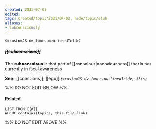```yaml
---
created: 2021-07-02
edited: 
tags: created/topic/2021/07/02, node/topic/stub
aliases:
- subconsciously
---
```

`$=customJS.dv_funcs.mentionedIn(dv)`

##### <s class="topic-title">[[subconscious]]</s>

The **subconscious** is that part of [[conscious|consciousness]] that is not currently in focal awareness

**See**:: [[conscious]], [[ego]]
*`$=customJS.dv_funcs.outlinedIn(dv, this)`*

%% DO NOT EDIT BELOW %%
#### Related 
```dataview
LIST FROM [[#]]
WHERE contains(topics, this.file.link)
```
%% DO NOT EDIT ABOVE %%
